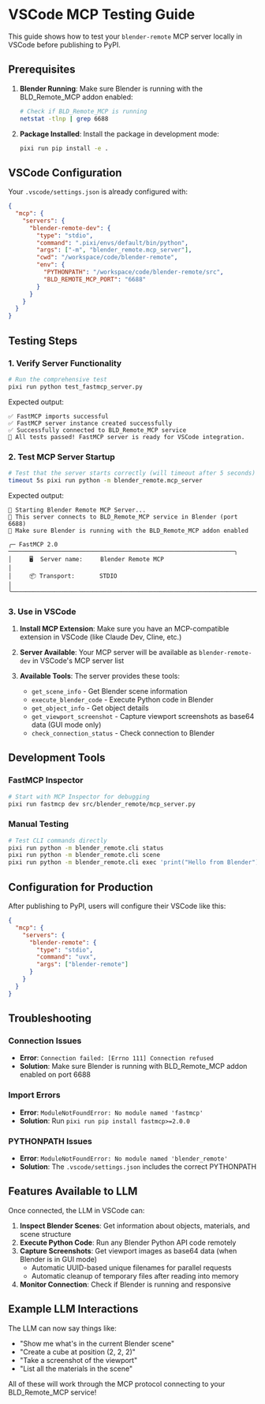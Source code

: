 # VSCode MCP Testing Guide

This guide shows how to test your `blender-remote` MCP server locally in VSCode before publishing to PyPI.

## Prerequisites

1. **Blender Running**: Make sure Blender is running with the BLD_Remote_MCP addon enabled:
   ```bash
   # Check if BLD_Remote_MCP is running
   netstat -tlnp | grep 6688
   ```

2. **Package Installed**: Install the package in development mode:
   ```bash
   pixi run pip install -e .
   ```

## VSCode Configuration

Your `.vscode/settings.json` is already configured with:

```json
{
  "mcp": {
    "servers": {
      "blender-remote-dev": {
        "type": "stdio",
        "command": ".pixi/envs/default/bin/python",
        "args": ["-m", "blender_remote.mcp_server"],
        "cwd": "/workspace/code/blender-remote",
        "env": {
          "PYTHONPATH": "/workspace/code/blender-remote/src",
          "BLD_REMOTE_MCP_PORT": "6688"
        }
      }
    }
  }
}
```

## Testing Steps

### 1. Verify Server Functionality
```bash
# Run the comprehensive test
pixi run python test_fastmcp_server.py
```

Expected output:
```
✅ FastMCP imports successful
✅ FastMCP server instance created successfully
✅ Successfully connected to BLD_Remote_MCP service
🎉 All tests passed! FastMCP server is ready for VSCode integration.
```

### 2. Test MCP Server Startup
```bash
# Test that the server starts correctly (will timeout after 5 seconds)
timeout 5s pixi run python -m blender_remote.mcp_server
```

Expected output:
```
🚀 Starting Blender Remote MCP Server...
📡 This server connects to BLD_Remote_MCP service in Blender (port 6688)
🔗 Make sure Blender is running with the BLD_Remote_MCP addon enabled

╭─ FastMCP 2.0 ────────────────────────────────────────────────────────────────╮
│     🖥️  Server name:     Blender Remote MCP                                   │
│     📦 Transport:       STDIO                                                │
╰──────────────────────────────────────────────────────────────────────────────╯
```

### 3. Use in VSCode

1. **Install MCP Extension**: Make sure you have an MCP-compatible extension in VSCode (like Claude Dev, Cline, etc.)

2. **Server Available**: Your MCP server will be available as `blender-remote-dev` in VSCode's MCP server list

3. **Available Tools**: The server provides these tools:
   - `get_scene_info` - Get Blender scene information  
   - `execute_blender_code` - Execute Python code in Blender
   - `get_object_info` - Get object details
   - `get_viewport_screenshot` - Capture viewport screenshots as base64 data (GUI mode only)
   - `check_connection_status` - Check connection to Blender

## Development Tools

### FastMCP Inspector
```bash
# Start with MCP Inspector for debugging
pixi run fastmcp dev src/blender_remote/mcp_server.py
```

### Manual Testing
```bash
# Test CLI commands directly
pixi run python -m blender_remote.cli status
pixi run python -m blender_remote.cli scene
pixi run python -m blender_remote.cli exec 'print("Hello from Blender")'
```

## Configuration for Production

After publishing to PyPI, users will configure their VSCode like this:

```json
{
  "mcp": {
    "servers": {
      "blender-remote": {
        "type": "stdio",
        "command": "uvx",
        "args": ["blender-remote"]
      }
    }
  }
}
```

## Troubleshooting

### Connection Issues
- **Error**: `Connection failed: [Errno 111] Connection refused`
- **Solution**: Make sure Blender is running with BLD_Remote_MCP addon enabled on port 6688

### Import Errors  
- **Error**: `ModuleNotFoundError: No module named 'fastmcp'`
- **Solution**: Run `pixi run pip install fastmcp>=2.0.0`

### PYTHONPATH Issues
- **Error**: `ModuleNotFoundError: No module named 'blender_remote'`
- **Solution**: The `.vscode/settings.json` includes the correct PYTHONPATH

## Features Available to LLM

Once connected, the LLM in VSCode can:

1. **Inspect Blender Scenes**: Get information about objects, materials, and scene structure
2. **Execute Python Code**: Run any Blender Python API code remotely
3. **Capture Screenshots**: Get viewport images as base64 data (when Blender is in GUI mode)
   - Automatic UUID-based unique filenames for parallel requests
   - Automatic cleanup of temporary files after reading into memory
4. **Monitor Connection**: Check if Blender is running and responsive

## Example LLM Interactions

The LLM can now say things like:
- "Show me what's in the current Blender scene"
- "Create a cube at position (2, 2, 2)"
- "Take a screenshot of the viewport"
- "List all the materials in the scene"

All of these will work through the MCP protocol connecting to your BLD_Remote_MCP service!